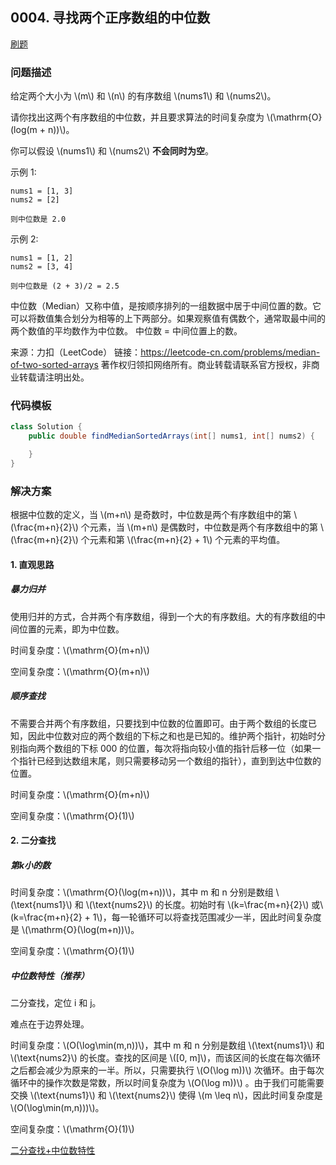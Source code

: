 <script src="https://cdn.bootcss.com/mathjax/2.7.7/MathJax.js?config=TeX-AMS-MML_HTMLorMML"></script>

## 0004. 寻找两个正序数组的中位数

[刷题](qu0004/solu/Solution.java)

### 问题描述

给定两个大小为 \\(m\\) 和 \\(n\\) 的有序数组 \\(nums1\\) 和 \\(nums2\\)。

请你找出这两个有序数组的中位数，并且要求算法的时间复杂度为 \\(\mathrm{O}(log(m + n))\\)。

你可以假设 \\(nums1\\) 和 \\(nums2\\) **不会同时为空**。

示例 1:

```
nums1 = [1, 3]
nums2 = [2]

则中位数是 2.0
```

示例 2:

```
nums1 = [1, 2]
nums2 = [3, 4]

则中位数是 (2 + 3)/2 = 2.5
```

中位数（Median）又称中值，是按顺序排列的一组数据中居于中间位置的数。它可以将数值集合划分为相等的上下两部分。如果观察值有偶数个，通常取最中间的两个数值的平均数作为中位数。
中位数 = 中间位置上的数。

来源：力扣（LeetCode）
链接：https://leetcode-cn.com/problems/median-of-two-sorted-arrays
著作权归领扣网络所有。商业转载请联系官方授权，非商业转载请注明出处。


### 代码模板

``` java
class Solution {
    public double findMedianSortedArrays(int[] nums1, int[] nums2) {

    }
}
```

### 解决方案

根据中位数的定义，当 \\(m+n\\) 是奇数时，中位数是两个有序数组中的第 \\(\frac{m+n}{2}\\) 个元素，当 \\(m+n\\) 是偶数时，中位数是两个有序数组中的第 \\(\frac{m+n}{2}\\) 个元素和第 \\(\frac{m+n}{2} + 1\\) 个元素的平均值。


#### 1. 直观思路

##### 暴力归并

使用归并的方式，合并两个有序数组，得到一个大的有序数组。大的有序数组的中间位置的元素，即为中位数。

时间复杂度：\\(\mathrm{O}(m+n)\\)

空间复杂度：\\(\mathrm{O}(m+n)\\)

##### 顺序查找

不需要合并两个有序数组，只要找到中位数的位置即可。由于两个数组的长度已知，因此中位数对应的两个数组的下标之和也是已知的。维护两个指针，初始时分别指向两个数组的下标 000 的位置，每次将指向较小值的指针后移一位（如果一个指针已经到达数组末尾，则只需要移动另一个数组的指针），直到到达中位数的位置。

时间复杂度：\\(\mathrm{O}(m+n)\\)

空间复杂度：\\(\mathrm{O}(1)\\)


#### 2. 二分查找

##### 第k小的数

时间复杂度：\\(\mathrm{O}(\log(m+n))\\)，其中 m 和 n 分别是数组 \\(\text{nums1}\\) 和 \\(\text{nums2}\\) 的长度。初始时有 \\(k=\frac{m+n}{2}\\) 或\\(k=\frac{m+n}{2} + 1\\)，每一轮循环可以将查找范围减少一半，因此时间复杂度是 \\(\mathrm{O}(\log(m+n))\\)。

空间复杂度：\\(\mathrm{O}(1)\\)

##### 中位数特性（推荐）

二分查找，定位 i 和 j。

难点在于边界处理。

时间复杂度：\\(O(\log\min(m,n))\\)，其中 m 和 n 分别是数组 \\(\text{nums1}\\) 和 \\(\text{nums2}\\) 的长度。查找的区间是 \\([0, m]\\)，而该区间的长度在每次循环之后都会减少为原来的一半。所以，只需要执行 \\(O(\log m))\\) 次循环。由于每次循环中的操作次数是常数，所以时间复杂度为 \\(O(\log m))\\) 。由于我们可能需要交换 \\(\text{nums1}\\) 和 \\(\text{nums2}\\) 使得 \\(m \leq n\\)，因此时间复杂度是 \\(O(\log\min(m,n)))\\)。

空间复杂度：\\(\mathrm{O}(1)\\)

[二分查找+中位数特性](qu0004/solu1/Solution.java)

